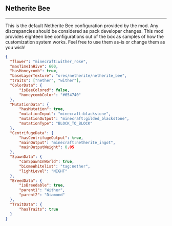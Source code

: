 ##  **Netherite Bee**  

***  

This is the default Netherite Bee configuration provided by the mod. Any discrepancies should be considered as pack developer changes. This mod provides eighteen bee configurations out of the box as samples of how the customization system works. Feel free to use them as-is or change them as you wish!  
  

```json  
{  
  "flower": "minecraft:wither_rose",  
  "maxTimeInHive": 600,  
  "hasHoneycomb": true,  
  "baseLayerTexture": "ores/netherite/netherite_bee",  
  "traits": ["nether", "wither"],  
  "ColorData": {  
	  "isBeeColored": false,  
	  "honeycombColor": "#654740"  
  },  
  "MutationData": {  
	  "hasMutation": true,  
	  "mutationInput": "minecraft:blackstone",  
	  "mutationOutput": "minecraft:gilded_blackstone",  
	  "mutationType": "BLOCK_TO_BLOCK"  
  },  
  "CentrifugeData": {  
	  "hasCentrifugeOutput": true,  
	  "mainOutput": "minecraft:netherite_ingot",  
	  "mainOutputWeight": 0.05  
  },  
  "SpawnData": {  
	  "canSpawnInWorld": true,  
	  "biomeWhitelist": "tag:nether",  
	  "lightLevel": "NIGHT"  
  },  
  "BreedData": {  
	  "isBreedable": true,  
	  "parent1": "Wither",  
	  "parent2": "Diamond"  
  },  
  "TraitData": {  
	  "hasTraits": true  
  }  
}
```
<!--stackedit_data:
eyJoaXN0b3J5IjpbLTIwNjExMTQ4MTJdfQ==
-->
